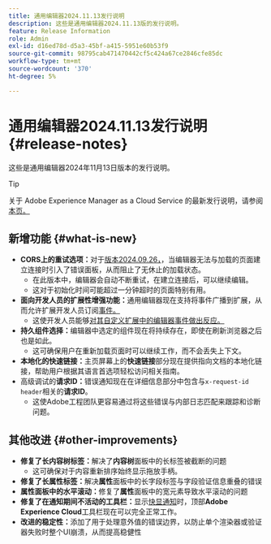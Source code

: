 ```yaml
---
title: 通用编辑器2024.11.13发行说明
description: 这些是通用编辑器2024.11.13版的发行说明。
feature: Release Information
role: Admin
exl-id: d16ed78d-d5a3-45bf-a415-5951e60b53f9
source-git-commit: 98795cab471470442cf5c424a67ce2846cfe85dc
workflow-type: tm+mt
source-wordcount: '370'
ht-degree: 5%

---
```



# 通用编辑器2024.11.13发行说明 {#release-notes}

这些是通用编辑器2024年11月13日版本的发行说明。

>[!TIP]
>
>关于 Adob&#x200B;&#x200B;e Experience Manager as a Cloud Service 的最新发行说明，请参阅[本页。](/help/release-notes/release-notes-cloud/release-notes-current.md)

## 新增功能 {#what-is-new}

* **CORS上的重试选项：**&#x200B;对于[版本2024.09.26，](/help/release-notes/universal-editor/2024/2024-09-26.md)，当编辑器无法与加载的页面建立连接时引入了错误面板，从而阻止了无休止的加载状态。
   * 在此版本中，编辑器会自动不断重试，在建立连接后，可以继续编辑。
   * 这对于初始化时间可能超过一分钟超时的页面特别有用。
* **面向开发人员的扩展性增强功能：**&#x200B;通用编辑器现在支持将事件广播到扩展，从而允许扩展开发人员订阅[事件。](/help/implementing/universal-editor/events.md)
   * 这使开发人员能够[对其自定义扩展中的编辑器事件做出反应。](/help/implementing/universal-editor/customizing.md#extending)
* **持久组件选择：**&#x200B;编辑器中选定的组件现在将持续存在，即使在刷新浏览器之后也是如此。
   * 这可确保用户在重新加载页面时可以继续工作，而不会丢失上下文。
* **本地化的快速链接：**&#x200B;主页屏幕上的&#x200B;**快速链接**&#x200B;部分现在提供指向文档的本地化链接，帮助用户根据其语言首选项轻松访问相关指南。
* 高级调试的&#x200B;**请求ID：**&#x200B;错误通知现在在详细信息部分中包含与`x-request-id header`相关的&#x200B;**请求ID**。
   * 这使Adobe工程团队更容易通过将这些错误与内部日志匹配来跟踪和诊断问题。

## 其他改进 {#other-improvements}

* **修复了长内容树标签：**&#x200B;解决了&#x200B;**内容树**&#x200B;面板中的长标签被截断的问题
   * 这可确保对于内容重新排序始终显示拖放手柄。
* **修复了长属性标签：**&#x200B;解决&#x200B;**属性**&#x200B;面板中的长字段标签与字段验证信息重叠的错误
* **属性面板中的水平滚动：**&#x200B;修复了&#x200B;**属性**&#x200B;面板中的宽元素导致水平滚动的问题
* **修复了在通知期间不活动的工具栏：**&#x200B;显示[快显通知](https://spectrum.adobe.com/page/toast/)时，顶部&#x200B;**Adobe Experience Cloud**&#x200B;工具栏现在可以完全正常工作。
* **改进的稳定性：**&#x200B;添加了用于处理意外值的错误边界，以防止单个渲染器或验证器失败时整个UI崩溃，从而提高稳健性

